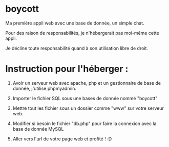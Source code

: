 # boycott
Ma première appli web avec une base de donnée, un simple chat.

Pour des raison de responsabilités, je n'hébergerait pas moi-même cette appli.

Je décline toute responsabilité quand à son utilisation libre de droit.

# Instruction pour l'héberger :
1. Avoir un serveur web avec apache, php et un gestionnaire de base de donnée, j'utilise phpmyadmin.

2. Importer le fichier SQL sous une bases de donnée nommé "boycott"

3. Mettre tout les fichier sous un dossier comme "www" sur votre serveur web.

4. Modifier si besoin le fichier "db.php" pour faire la connexion avec la base de donnée MySQL

5. Aller vers l'url de votre page web et profité ! :D
